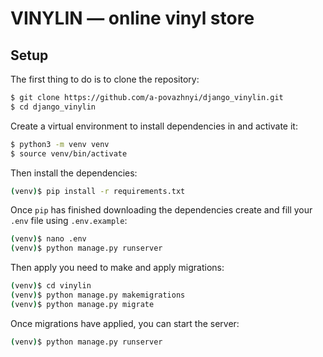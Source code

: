 # **VINYLIN** — online vinyl store

## Setup

The first thing to do is to clone the repository:

```sh
$ git clone https://github.com/a-povazhnyi/django_vinylin.git
$ cd django_vinylin
```

Create a virtual environment to install dependencies in and activate it:

```sh
$ python3 -m venv venv
$ source venv/bin/activate
```

Then install the dependencies:

```sh
(venv)$ pip install -r requirements.txt
```

Once `pip` has finished downloading the dependencies 
create and fill your `.env` file using `.env.example`:
```sh
(venv)$ nano .env
(venv)$ python manage.py runserver
```

Then apply you need to make and apply migrations:
```sh
(venv)$ cd vinylin
(venv)$ python manage.py makemigrations
(venv)$ python manage.py migrate
```

Once migrations have applied, you can start the server:
```sh
(venv)$ python manage.py runserver
```

